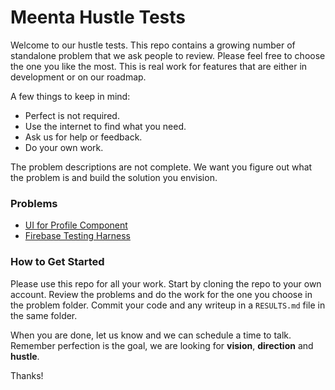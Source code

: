 # Meenta Hustle Tests
Welcome to our hustle tests. This repo contains a growing number of standalone
problem that we ask people to review. Please feel free to choose the one you
like the most. This is real work for features that are either in development or
on our roadmap.

A few things to keep in mind:
- Perfect is not required.
- Use the internet to find what you need.
- Ask us for help or feedback.
- Do your own work.

The problem descriptions are not complete. We want you figure out what the
problem is and build the solution you envision.

### Problems
- [UI for Profile Component](/ui/README.md)
- [Firebase Testing Harness](/firebase/README.md)

### How to Get Started
Please use this repo for all your work. Start by cloning the repo
to your own account. Review the problems and do the work for the one
you choose in the problem folder. Commit your code and any writeup in
a `RESULTS.md` file in the same folder.

When you are done, let us know and we can schedule a time to talk.
Remember perfection is the goal, we are looking for __vision__, __direction__ and __hustle__.

Thanks!
